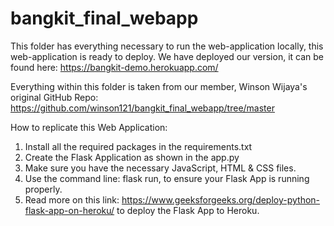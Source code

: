 # bangkit_final_webapp

This folder has everything necessary to run the web-application locally, this web-application is ready to deploy.
We have deployed our version, it can be found here: https://bangkit-demo.herokuapp.com/

Everything within this folder is taken from our member, Winson Wijaya's original GitHub Repo: https://github.com/winson121/bangkit_final_webapp/tree/master

How to replicate this Web Application:
1. Install all the required packages in the requirements.txt
2. Create the Flask Application as shown in the app.py
3. Make sure you have the necessary JavaScript, HTML & CSS files.
4. Use the command line: flask run, to ensure your Flask App is running properly. 
5. Read more on this link: https://www.geeksforgeeks.org/deploy-python-flask-app-on-heroku/ to deploy the Flask App to Heroku.
